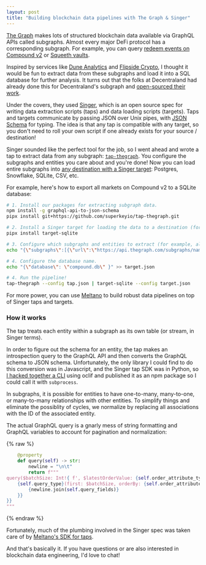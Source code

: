 ```yaml
---
layout: post
title: "Building blockchain data pipelines with The Graph & Singer"
---
```


[The Graph](https://thegraph.com/en/) makes lots of structured blockchain data available via GraphQL APIs called subgraphs. Almost every major DeFi protocol has a corresponding subgraph. For example, you can query [redeem events on Compound v2](https://thegraph.com/hosted-service/subgraph/graphprotocol/compound-v2?query=cDAI%20Transfers) or [Squeeth vaults](https://thegraph.com/explorersubgraph?id=Ao1QSKEQzsnNyyGKR1Faurjmkr6oNVTbgdxy6diAw9r&view=Playground).

Inspired by services like [Dune Analytics](https://dune.com/browse/dashboards) and [Flipside Crypto](https://app.flipsidecrypto.com/velocity?nav=Discover), I thought it would be fun to extract data from these subgraphs and load it into a SQL database for further analysis. It turns out that the folks at Decentraland had already done this for Decentraland's subgraph and [open-sourced their work](https://github.com/decentraland/tap-decentraland-thegraph). 

Under the covers, they used [Singer](https://www.singer.io/), which is an open source spec for writing data extraction scripts (taps) and data loading scripts (targets). Taps and targets communicate by passing JSON over Unix pipes, with [JSON Schema](https://json-schema.org/draft/2020-12/json-schema-core.html) for typing. The idea is that any tap is compatible with any target, so you don't need to roll your own script if one already exists for your source / destination!

Singer sounded like the perfect tool for the job, so I went ahead and wrote a tap to extract data from any subgraph: [`tap-thegraph`](https://github.com/superkeyio/tap-thegraph). You configure the subgraphs and entities you care about and you're done! Now you can load entire subgraphs into [any destination with a Singer target](https://hub.meltano.com/singer/targets/): Postgres, Snowflake, SQLite, CSV, etc.

For example, here's how to export all markets on Compound v2 to a SQLite database:


```bash
# 1. Install our packages for extracting subgraph data.
npm install -g graphql-api-to-json-schema
pipx install git+https://github.com/superkeyio/tap-thegraph.git

# 2. Install a Singer target for loading the data to a destination (for example, CSV).
pipx install target-sqlite

# 3. Configure which subgraphs and entities to extract (for example, all markets on Compound V2).
echo "{\"subgraphs\":[{\"url\":\"https://api.thegraph.com/subgraphs/name/graphprotocol/compound-v2\",\"entities\":[{\"name\":\"Market\"}]}]}" >> tap.json

# 4. Configure the database name.
echo "{\"database\": \"compound.db\" }" >> target.json

# 4. Run the pipeline!
tap-thegraph --config tap.json | target-sqlite --config target.json
```


For more power, you can use [Meltano](https://docs.meltano.com/getting-started) to build robust data pipelines on top of Singer taps and targets.

### How it works

The tap treats each entity within a subgraph as its own table (or stream, in Singer terms). 

In order to figure out the schema for an entity, the tap makes an introspection query to the GraphQL API and then converts the GraphQL schema to JSON schema. Unfortunately, the only library I could find to do this conversion was in Javascript, and the Singer tap SDK was in Python, so [I hacked together a CLI](https://github.com/superkeyio/graphql-api-to-json-schema) using oclif and published it as an npm package so I could call it with `subprocess`.

In subgraphs, it is possible for entities to have one-to-many, many-to-one, or many-to-many relationships with other entities. To simplify things and eliminate the possiblity of cycles, we normalize by replacing all associations with the ID of the associated entity. 

The actual GraphQL query is a gnarly mess of string formatting and GraphQL variables to account for pagination and normalization:

{% raw %}
```python
    @property
    def query(self) -> str:
        newline = "\n\t"
        return f"""
query($batchSize: Int!{ f', $latestOrderValue: {self.order_attribute_type}!' if self._latest_order_attribute_value else '' }) {{
    {self.query_type}(first: $batchSize, orderBy: {self.order_attribute}, orderDirection: asc{f', where: {{ {self.order_attribute}_gt: $latestOrderValue }}' if self._latest_order_attribute_value else ''}) {{
        {newline.join(self.query_fields)}
    }}
}}
"""
```
{% endraw %}

Fortunately, much of the plumbing involved in the Singer spec was taken care of by [Meltano's SDK for taps](https://sdk.meltano.com/en/latest/).

And that's basically it. If you have questions or are also interested in blockchain data engineering, I'd love to chat!










